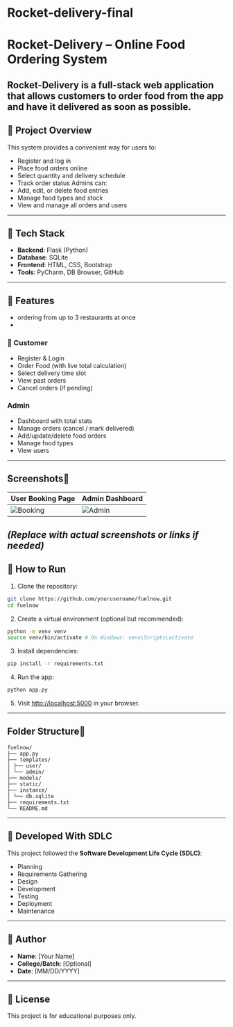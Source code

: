 # Rocket-delivery-final
# Rocket-Delivery – Online Food Ordering System
Rocket-Delivery is a full-stack web application that allows customers to order food
from the app and have it delivered as soon as possible.
---
## 🍔 Project Overview
This system provides a convenient way for users to:
- Register and log in
- Place food orders online
- Select quantity and delivery schedule
- Track order status
Admins can:
- Add, edit, or delete food entries
- Manage food types and stock
- View and manage all orders and users
---
## 🍟 Tech Stack
- **Backend**: Flask (Python)
- **Database**: SQLite
- **Frontend**: HTML, CSS, Bootstrap
- **Tools**: PyCharm, DB Browser, GitHub
---
## 🍔 Features
- ordering from up to 3 restaurants at once
- 
### 🍔 Customer
- Register & Login
- Order Food (with live total calculation)
- Select delivery time slot
- View past orders
- Cancel orders (if pending)
### Admin
- Dashboard with total stats
- Manage orders (cancel / mark delivered)
- Add/update/delete food orders
- Manage food types
- View users
---
## Screenshots
| User Booking Page | Admin Dashboard |
|-------------------|------------------|
| ![Booking](uploads/booking.png) | ![Admin](uploads/admin_dashboard.png) |
_(Replace with actual screenshots or links if needed)_
---
## 🍔 How to Run
1. Clone the repository:
```bash
git clone https://github.com/yourusername/fuelnow.git
cd fuelnow
```
2. Create a virtual environment (optional but recommended):
```bash
python -m venv venv
source venv/bin/activate # On Windows: venv\Scripts\activate
```
3. Install dependencies:
```bash
pip install -r requirements.txt
```
4. Run the app:
```bash
python app.py
```
5. Visit [http://localhost:5000](http://localhost:5000) in your browser.
---
## Folder Structure
```
fuelnow/
├── app.py
├── templates/
│ ├── user/
│ └── admin/
├── models/
├── static/
├── instance/
│ └── db.sqlite
├── requirements.txt
└── README.md
```
---
## 🍔 Developed With SDLC
This project followed the **Software Development Life Cycle (SDLC)**:
- Planning
- Requirements Gathering
- Design
- Development
- Testing
- Deployment
- Maintenance
---
## 🍔 Author
- **Name**: [Your Name]
- **College/Batch**: [Optional]
- **Date**: [MM/DD/YYYY]
---
## 🍔 License
This project is for educational purposes only.

